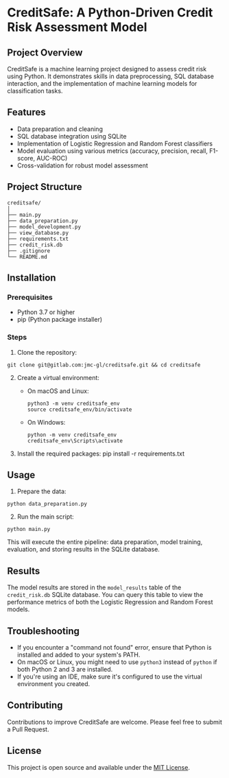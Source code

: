 # CreditSafe: A Python-Driven Credit Risk Assessment Model

## Project Overview

CreditSafe is a machine learning project designed to assess credit risk using Python. It demonstrates skills in data preprocessing, SQL database interaction, and the implementation of machine learning models for classification tasks.

## Features

- Data preparation and cleaning
- SQL database integration using SQLite
- Implementation of Logistic Regression and Random Forest classifiers
- Model evaluation using various metrics (accuracy, precision, recall, F1-score, AUC-ROC)
- Cross-validation for robust model assessment

## Project Structure
```
creditsafe/
│
├── main.py
├── data_preparation.py
├── model_development.py
├── view_database.py
├── requirements.txt
├── credit_risk.db
├── .gitignore
└── README.md
```

## Installation

### Prerequisites

- Python 3.7 or higher
- pip (Python package installer)

### Steps

1. Clone the repository:

```git clone git@gitlab.com:jmc-gl/creditsafe.git && cd creditsafe```

2. Create a virtual environment:

   - On macOS and Linux:
     ```
     python3 -m venv creditsafe_env
     source creditsafe_env/bin/activate
     ```
   - On Windows:
     ```
     python -m venv creditsafe_env
     creditsafe_env\Scripts\activate
     ```

3. Install the required packages:
pip install -r requirements.txt

## Usage

1. Prepare the data:
```
python data_preparation.py
```
2. Run the main script:
```
python main.py
```

This will execute the entire pipeline: data preparation, model training, evaluation, and storing results in the SQLite database.

## Results

The model results are stored in the `model_results` table of the `credit_risk.db` SQLite database. You can query this table to view the performance metrics of both the Logistic Regression and Random Forest models.

## Troubleshooting

- If you encounter a "command not found" error, ensure that Python is installed and added to your system's PATH.
- On macOS or Linux, you might need to use `python3` instead of `python` if both Python 2 and 3 are installed.
- If you're using an IDE, make sure it's configured to use the virtual environment you created.

## Contributing

Contributions to improve CreditSafe are welcome. Please feel free to submit a Pull Request.

## License

This project is open source and available under the [MIT License](LICENSE).
